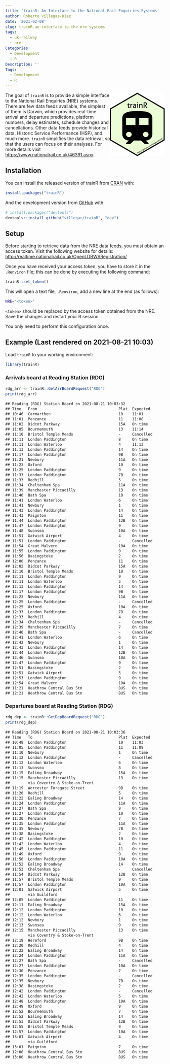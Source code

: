 ```yaml
---
title: 'trainR: An Interface to the National Rail Enquiries Systems'
author: Roberto Villegas-Diaz
date: '2021-02-08'
slug: trainR-an-interface-to-the-nre-systems
tags:
  - uk-railway
  - nre
Categories:
  - Development
  - R
Description: ''
Tags:
  - Development
  - R
---
```


<img src="https://raw.githubusercontent.com/villegar/trainR/main/inst/images/logo.png" alt="logo" align="right" height=200px/>

The goal of `trainR` is to provide a simple interface to the 
National Rail Enquiries (NRE) systems. There are few data feeds 
available, the simplest of them is Darwin, which provides real-time 
arrival and departure predictions, platform numbers, delay estimates, 
schedule changes and cancellations. Other data feeds provide historical 
data, Historic Service Performance (HSP), and much more. `trainR` 
simplifies the data retrieval, so that the users can focus on their 
analyses. For more details visit 
https://www.nationalrail.co.uk/46391.aspx.

## Installation

You can install the released version of trainR from [CRAN](https://CRAN.R-project.org) with:

``` r
install.packages("trainR")
```

And the development version from [GitHub](https://github.com/) with:

``` r
# install.packages("devtools")
devtools::install_github("villegar/trainR", "dev")
```

## Setup
Before starting to retrieve data from the NRE data feeds, you must obtain an access token. 
Visit the following website for details: http://realtime.nationalrail.co.uk/OpenLDBWSRegistration/

Once you have received your access token, you have to store it in the `.Renviron` file; this can be 
done by executing the following command:


```r
trainR::set_token()
```

This will open a text file, `.Renviron`, add a new line at the end (as follows):

```bash
NRE="<token>"
```

`<token>` should be replaced by the access token obtained from the NRE. Save the changes and restart 
your R session.

You only need to perform this configuration once.

## Example (Last rendered on 2021-08-21 10:03)

Load `trainR` to your working environment:

```r
library(trainR)
```

### Arrivals board at Reading Station (RDG)


```r
rdg_arr <- trainR::GetArrBoardRequest("RDG")
print(rdg_arr)
```

```
## Reading (RDG) Station Board on 2021-08-21 10:03:32
## Time   From                                    Plat  Expected
## 10:46  Carmarthen                              10    11:01
## 11:01  Penzance                                11    11:08
## 11:02  Didcot Parkway                          15A   On time
## 11:05  Bournemouth                             13    11:14
## 11:10  Bristol Temple Meads                    -     Cancelled
## 11:11  London Paddington                       8     On time
## 11:11  London Waterloo                         4     11:13
## 11:13  London Paddington                       14    On time
## 11:17  London Paddington                       9B    On time
## 11:21  Newbury                                 11A   On time
## 11:23  Oxford                                  10    On time
## 11:25  London Paddington                       9     On time
## 11:33  London Paddington                       7B    On time
## 11:33  Redhill                                 5     On time
## 11:34  Cheltenham Spa                          11A   On time
## 11:39  Manchester Piccadilly                   13    On time
## 11:40  Bath Spa                                10    On time
## 11:41  London Waterloo                         6     On time
## 11:41  Newbury                                 1     On time
## 11:43  London Paddington                       14    On time
## 11:43  Paignton                                11    On time
## 11:44  London Paddington                       12B   On time
## 11:47  London Paddington                       9     On time
## 11:48  Swansea                                 10A   On time
## 11:51  Gatwick Airport                         4     On time
## 11:51  London Paddington                       -     Cancelled
## 11:54  Great Malvern                           10A   On time
## 11:55  London Paddington                       9     On time
## 11:56  Basingstoke                             2     On time
## 12:00  Penzance                                11    On time
## 12:02  Didcot Parkway                          15A   On time
## 12:10  Bristol Temple Meads                    10    On time
## 12:11  London Paddington                       9     On time
## 12:11  London Waterloo                         5     On time
## 12:13  London Paddington                       14    On time
## 12:17  London Paddington                       9B    On time
## 12:23  Newbury                                 11A   On time
## 12:25  London Paddington                       -     Cancelled
## 12:25  Oxford                                  10A   On time
## 12:33  London Paddington                       7B    On time
## 12:33  Redhill                                 4     On time
## 12:34  Cheltenham Spa                          -     Cancelled
## 12:39  Manchester Piccadilly                   7     On time
## 12:40  Bath Spa                                -     Cancelled
## 12:41  London Waterloo                         6     On time
## 12:42  Newbury                                 1     On time
## 12:43  London Paddington                       14    On time
## 12:44  London Paddington                       12B   On time
## 12:46  Swansea                                 10A   On time
## 12:47  London Paddington                       9     On time
## 12:51  Basingstoke                             2     On time
## 12:51  Gatwick Airport                         5     On time
## 12:53  London Paddington                       9     On time
## 12:54  Great Malvern                           10A   On time
## 11:21  Heathrow Central Bus Stn                BUS   On time
## 12:21  Heathrow Central Bus Stn                BUS   On time
```

### Departures board at Reading Station (RDG)


```r
rdg_dep <- trainR::GetDepBoardRequest("RDG")
print(rdg_dep)
```

```
## Reading (RDG) Station Board on 2021-08-21 10:03:36
## Time   To                                      Plat  Expected
## 10:48  London Paddington                       10    11:03
## 11:05  London Paddington                       11    11:09
## 11:10  Newbury                                 1     On time
## 11:12  London Paddington                       -     Cancelled
## 11:12  London Waterloo                         6     On time
## 11:13  Swansea                                 8     On time
## 11:15  Ealing Broadway                         15A   On time
## 11:15  Manchester Piccadilly                   13    On time
##        via Coventry & Stoke-on-Trent           
## 11:19  Worcester Foregate Street               9B    On time
## 11:20  Redhill                                 5     On time
## 11:22  Ealing Broadway                         14    On time
## 11:24  London Paddington                       11A   On time
## 11:27  Bath Spa                                9     On time
## 11:27  London Paddington                       10    On time
## 11:30  Penzance                                7     On time
## 11:35  London Paddington                       11A   On time
## 11:35  Newbury                                 7B    On time
## 11:38  Basingstoke                             2     On time
## 11:42  London Paddington                       10    On time
## 11:42  London Waterloo                         4     On time
## 11:45  London Paddington                       11    On time
## 11:49  Oxford                                  9     On time
## 11:50  London Paddington                       10A   On time
## 11:52  Ealing Broadway                         14    On time
## 11:53  Cheltenham Spa                          -     Cancelled
## 11:54  Didcot Parkway                          12B   On time
## 11:57  Bristol Temple Meads                    9     On time
## 11:57  London Paddington                       10A   On time
## 12:01  Gatwick Airport                         5     On time
##        via Guildford                           
## 12:05  London Paddington                       11    On time
## 12:11  Ealing Broadway                         15A   On time
## 12:12  London Paddington                       10    On time
## 12:12  London Waterloo                         6     On time
## 12:12  Newbury                                 1     On time
## 12:13  Swansea                                 9     On time
## 12:15  Manchester Piccadilly                   13    On time
##        via Coventry & Stoke-on-Trent           
## 12:19  Hereford                                9B    On time
## 12:20  Redhill                                 4     On time
## 12:22  Ealing Broadway                         14    On time
## 12:24  London Paddington                       11A   On time
## 12:27  Bath Spa                                -     Cancelled
## 12:27  London Paddington                       10A   On time
## 12:30  Penzance                                7     On time
## 12:35  London Paddington                       -     Cancelled
## 12:35  Newbury                                 7B    On time
## 12:38  Basingstoke                             2     On time
## 12:42  London Paddington                       -     Cancelled
## 12:42  London Waterloo                         5     On time
## 12:48  London Paddington                       10A   On time
## 12:49  Oxford                                  9     On time
## 12:52  Bournemouth                             7     On time
## 12:52  Ealing Broadway                         14    On time
## 12:53  Didcot Parkway                          12B   On time
## 12:55  Bristol Temple Meads                    9     On time
## 12:57  London Paddington                       10A   On time
## 13:01  Gatwick Airport                         4     On time
##        via Guildford                           
## 13:01  Paignton                                7     On time
## 12:00  Heathrow Central Bus Stn                BUS   On time
## 13:00  Heathrow Central Bus Stn                BUS   On time
```
